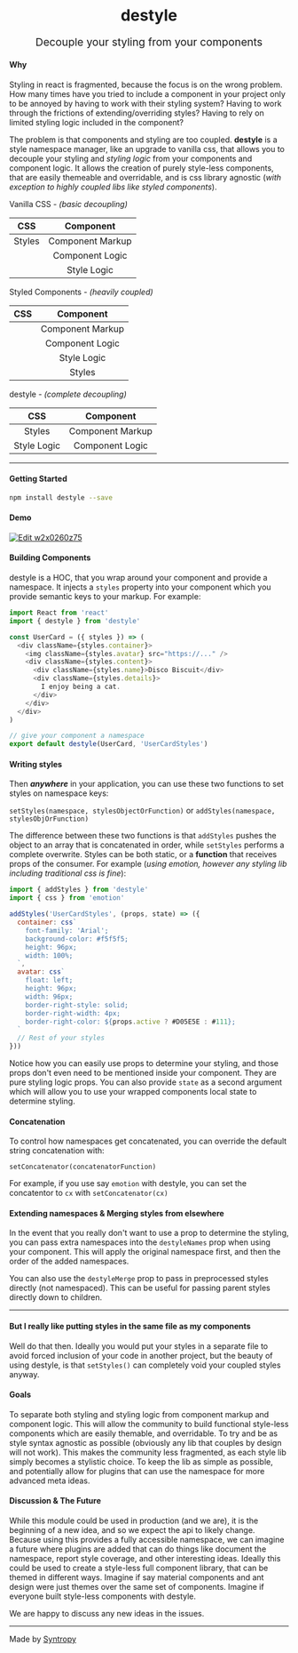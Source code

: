 <p align="center" style="color: #343a40">
  <h1 align="center">destyle</h1>
</p>
<p align="center" style="font-size: 1.2rem;">Decouple your styling from your components</p>

#### Why

Styling in react is fragmented, because the focus is on the wrong problem. How many times have you tried to include a component in your project only to be annoyed by having to work with their styling system? Having to work through the frictions of extending/overriding styles? Having to rely on limited styling logic included in the component?

The problem is that components and styling are too coupled. **destyle** is a style namespace manager, like an upgrade to vanilla css, that allows you to decouple your styling and _styling logic_ from your components and component logic. It allows the creation of purely style-less components, that are easily themeable and overridable, and is css library agnostic (_with exception to highly coupled libs like styled components_).

Vanilla CSS - _(basic decoupling)_

|  CSS   |    Component     |
| :----: | :--------------: |
| Styles | Component Markup |
|        | Component Logic  |
|        |   Style Logic    |

Styled Components - _(heavily coupled)_

| CSS |    Component     |
| :-: | :--------------: |
|     | Component Markup |
|     | Component Logic  |
|     |   Style Logic    |
|     |      Styles      |

destyle - _(complete decoupling)_

|     CSS     |    Component     |
| :---------: | :--------------: |
|   Styles    | Component Markup |
| Style Logic | Component Logic  |

---

#### Getting Started

```bash
npm install destyle --save
```

#### Demo

[![Edit w2x0260z75](https://codesandbox.io/static/img/play-codesandbox.svg)](https://codesandbox.io/s/009j9zwj7l)

#### Building Components

destyle is a HOC, that you wrap around your component and provide a namespace. It injects a `styles` property into your component which you provide semantic keys to your markup. For example:

```javascript
import React from 'react'
import { destyle } from 'destyle'

const UserCard = ({ styles }) => (
  <div className={styles.container}>
    <img className={styles.avatar} src="https://..." />
    <div className={styles.content}>
      <div className={styles.name}>Disco Biscuit</div>
      <div className={styles.details}>
        I enjoy being a cat.
      </div>
    </div>
  </div>
)

// give your component a namespace
export default destyle(UserCard, 'UserCardStyles')
```

#### Writing styles

Then **_anywhere_** in your application, you can use these two functions to set styles on namespace keys:

`setStyles(namespace, stylesObjectOrFunction)` or `addStyles(namespace, stylesObjOrFunction)`

The difference between these two functions is that `addStyles` pushes the object to an array that is concatenated in order, while `setStyles` performs a complete overwrite. Styles can be both static, or a **function** that receives props of the consumer. For example (_using emotion, however any styling lib including traditional css is fine_):

```javascript
import { addStyles } from 'destyle'
import { css } from 'emotion'

addStyles('UserCardStyles', (props, state) => ({
  container: css`
    font-family: 'Arial';
    background-color: #f5f5f5;
    height: 96px;
    width: 100%;
  `,
  avatar: css`
    float: left;
    height: 96px;
    width: 96px;
    border-right-style: solid;
    border-right-width: 4px;
    border-right-color: ${props.active ? #D05E5E : #111};
  `
  // Rest of your styles
}))
```

Notice how you can easily use props to determine your styling, and those props don't even need to be mentioned inside your component. They are pure styling logic props. You can also provide `state` as a second argument which will allow you to use your wrapped components local state to determine styling.

#### Concatenation

To control how namespaces get concatenated, you can override the default string concatenation with:

`setConcatenator(concatenatorFunction)`

For example, if you use say `emotion` with destyle, you can set the concatentor to `cx` with `setConcatenator(cx)`

#### Extending namespaces & Merging styles from elsewhere

In the event that you really don't want to use a prop to determine the styling, you can pass extra namespaces into the `destyleNames` prop when using your component. This will apply the original namespace first, and then the order of the added namespaces.

You can also use the `destyleMerge` prop to pass in preprocessed styles directly (not namespaced). This can be useful for passing parent styles directly down to children.

---

#### But I really like putting styles in the same file as my components

Well do that then. Ideally you would put your styles in a separate file to avoid forced inclusion of your code in another project, but the beauty of using destyle, is that `setStyles()` can completely void your coupled styles anyway.

#### Goals

To separate both styling and styling logic from component markup and component logic. This will allow the community to build functional style-less components which are easily themable, and overridable. To try and be as style syntax agnostic as possible (obviously any lib that couples by design will not work). This makes the community less fragmented, as each style lib simply becomes a stylistic choice. To keep the lib as simple as possible, and potentially allow for plugins that can use the namespace for more advanced meta ideas.

#### Discussion & The Future

While this module could be used in production (and we are), it is the beginning of a new idea, and so we expect the api to likely change. Because using this provides a fully accessible namespace, we can imagine a future where plugins are added that can do things like document the namespace, report style coverage, and other interesting ideas. Ideally this could be used to create a style-less full component library, that can be themed in different ways. Imagine if say material components and ant design were just themes over the same set of components. Imagine if everyone built style-less components with destyle.

We are happy to discuss any new ideas in the issues.

---

Made by [Syntropy](https://www.syntropy.xyz)
